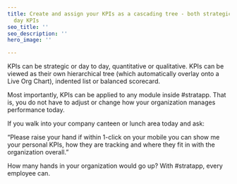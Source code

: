 ```yaml
---
title: Create and assign your KPIs as a cascading tree - both strategic and day to
  day KPIs
seo_title: ''
seo_description: ''
hero_image: ''

---
```

KPIs can be strategic or day to day, quantitative or qualitative.  KPIs can be viewed as their own hierarchical tree (which automatically overlay onto a Live Org Chart), indented list or balanced scorecard.

Most importantly, KPIs can be applied to any module inside #stratapp.  That is, you do not have to adjust or change how your organization manages performance today.

If you walk into your company canteen or lunch area today and ask:

“Please raise your hand if within 1-click on your mobile you can show me your personal KPIs, how they are tracking and where they fit in with the organization overall.”  

How many hands in your organization would go up?  With #stratapp, every employee can.